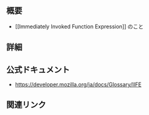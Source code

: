 ## 概要
- [[Immediately Invoked Function Expression]] のこと

## 詳細


## 公式ドキュメント
- https://developer.mozilla.org/ja/docs/Glossary/IIFE

## 関連リンク

